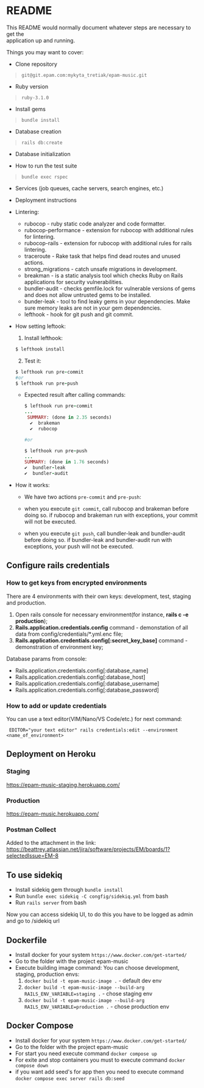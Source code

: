 # README
This README would normally document whatever steps are necessary to get the  
application up and running.

Things you may want to cover:

* Clone repository
> `git@git.epam.com:mykyta_tretiak/epam-music.git`

* Ruby version
> `ruby-3.1.0`

* Install gems
> `bundle install`

* Database creation
> `rails db:create`

* Database initialization

* How to run the test suite
> `bundle exec rspec`

* Services (job queues, cache servers, search engines, etc.)

* Deployment instructions

* Lintering:
  - rubocop - ruby static code analyzer and code formatter.
  - rubocop-performance - extension for rubocop with additional rules for lintering.
  - rubocop-rails - extension for rubocop with additional rules for rails lintering.
  - traceroute - Rake task that helps find dead routes and unused actions.
  - strong_migrations - сatch unsafe migrations in development.
  - breakman - is a static analysis tool which checks Ruby on Rails applications for security vulnerabilities.
  - bundler-audit - checks gemfile.lock for vulnerable versions of gems and does not allow untrusted gems to be installed.
  - bunder-leak - tool to find leaky gems in your dependencies. Make sure memory leaks are not in your gem dependencies.
  - lefthook - hook for git push and git commit.

* How setting leftook:
  1. Install lefthook:
    ```ruby
    $ lefthook install
    ```
  2. Test it:
    ```ruby
    $ lefthook run pre-commit
    #or
    $ lefthook run pre-push
    ```
  - Expected result after calling commands:

    ```ruby
    $ lefthook run pre-commit
    ...
     SUMMARY: (done in 2.35 seconds)
      ✔️  brakeman
      ✔️  rubocop

    #or

    $ lefthook run pre-push
    ...
    SUMMARY: (done in 1.76 seconds)
    ✔️  bundler-leak
    ✔️  bundler-audit
    ```
* How it works:
    - We have two actions `pre-commit` and `pre-push`:
    -   when you execute `git commit`, call rubocop and brakeman before doing so.
    if rubocop and brakeman run with exceptions, your commit will not be executed.

    - when you execute `git push`, call bundler-leak and bundler-audit before doing so.
    if bundler-leak and bundler-audit run with exceptions, your push will not be executed.

## Configure rails credentials

### How to get keys from encrypted environments

There are 4 environments with their own keys: development, test, staging and production.
1. Open rails console for necessary environment(for instance, **rails c -e production**);
2. **Rails.application.credentials.config** command - demonstation of all data from config/credentials/*.yml.enc file;
3. **Rails.application.credentials.config[:secret_key_base]** command - demonstration of environment key;

Database params from console:
* Rails.application.credentials.config[:database_name]
* Rails.application.credentials.config[:database_host]
* Rails.application.credentials.config[:database_username]
* Rails.application.credentials.config[:database_password]

### How to add or update credentials

You can use a text editor(VIM/Nano/VS Code/etc.) for next command:

`
EDITOR="your text editor" rails credentials:edit --environment <name_of_environment>`

## Deployment on Heroku
### Staging
https://epam-music-staging.herokuapp.com/
### Production
https://epam-music.herokuapp.com/
### Postman Collect
Added to the attachment in the link:
https://beattrey.atlassian.net/jira/software/projects/EM/boards/1?selectedIssue=EM-8

## To use sidekiq

* Install sidekiq gem through `bundle install`
* Run `bundle exec sidekiq -C congfig/sidekiq.yml` from bash
* Run `rails server` from bash

Now you can access sidekiq UI, to do this you have to be logged as admin and go to /sidekiq url

## Dockerfile

* Install docker for your system `https://www.docker.com/get-started/`
* Go to the folder with the project epam-music
* Execute building image command: You can choose development, staging, production envs:  
  1. `docker build -t epam-music-image .` - default dev env
  2. `docker build -t epam-music-image --build-arg RAILS_ENV_VARIABLE=staging .` - chose staging env
  3. `docker build -t epam-music-image --build-arg RAILS_ENV_VARIABLE=production .` - chose production env

## Docker Compose

* Install docker for your system `https://www.docker.com/get-started/`
* Go to the folder with the project epam-music
* For start you need execute command `docker compose up`
* For exite and stop containers you must to execute command `docker compose down`
* if you want add seed's for app then you need to execute command `docker compose exec server rails db:seed` 
